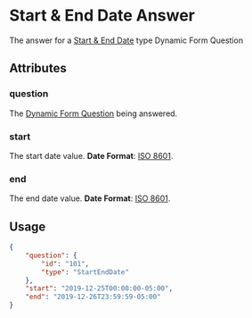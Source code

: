# Start & End Date Answer <Badge text="object" vertical="middle" />
The answer for a [Start & End Date](./df-question-type/#start-end) type Dynamic Form Question

## Attributes
### question <Badge text="object" vertical="middle"/>
The [Dynamic Form Question](./df-question) being answered.

### start <Badge text="string" vertical="middle" />
The start date value. **Date Format**: [ISO 8601](https://en.wikipedia.org/wiki/ISO_8601).

### end <Badge text="string" vertical="middle" />
The end date value. **Date Format**: [ISO 8601](https://en.wikipedia.org/wiki/ISO_8601).

## Usage
``` json
{
    "question": {
        "id": "101",
        "type": "StartEndDate"
    },
    "start": "2019-12-25T00:00:00-05:00",
    "end": "2019-12-26T23:59:59-05:00"   
}
```